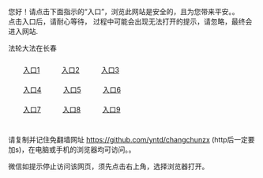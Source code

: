 您好！请点击下面指示的“入口”，浏览此网站是安全的，且为您带来平安。。 <br/>
点击入口后，请耐心等待， 过程中可能会出现无法打开的提示，请忽略，最终会进入网站. </br>

法轮大法在长春<br/>
<div style="padding:10px"><a style="margin:20px" target="_blank" href="https://d18zt0076ci17c.cloudfront.net/2Qpsp?hjojrqnf" id="ccLink1" rel="nofollow">入口1</a> <a target="_blank" style="margin:20px" href="https://d2qr9xkpx9h0a5.cloudfront.net/2Qpsp?suuneejt" id="ccLink2" rel="nofollow">入口2</a> <a style="margin:20px" target="_blank" href="https://d2y8i3tc9nzlfx.cloudfront.net/2Qpsp?meyeu" id="ccLink3" rel="nofollow">入口3</a></div>

<div style="padding:10px" ><a style="margin:20px" target="_blank" href="https://d18zt0076ci17c.cloudfront.net/2Qpsp?hjojrqnf" id="ccLink4" rel="nofollow">入口4</a> <a style="margin:20px" href="https://d2qr9xkpx9h0a5.cloudfront.net/2Qpsp?suuneejt" target="_blank" id="ccLink5" rel="nofollow">入口5</a> <a style="margin:20px" href="https://d2y8i3tc9nzlfx.cloudfront.net/2Qpsp?meyeu" target="_blank" id="ccLink6" rel="nofollow">入口6</a></div>

<div style="padding:10px"><a style="margin:20px" target="_blank" href="https://d18zt0076ci17c.cloudfront.net/2Qpsp?hjojrqnf" id="ccLink7" rel="nofollow">入口7</a> <a style="margin:20px" href="https://d2qr9xkpx9h0a5.cloudfront.net/2Qpsp?suuneejt" target="_blank" id="ccLink8" rel="nofollow">入口8</a> <a style="margin:20px" target="_blank" href="https://d2y8i3tc9nzlfx.cloudfront.net/2Qpsp?meyeu" id="ccLink9" rel="nofollow">入口9</a></div>

<br/>



请复制并记住免翻墙网址 https://github.com/yntd/changchunzx (http后一定要加s)，在电脑或手机的浏览器均可访问。。<br/>

微信如提示停止访问该网页，须先点击右上角，选择浏览器打开。
